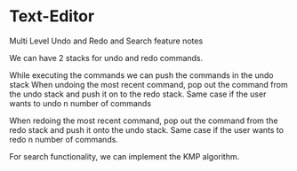 # Text-Editor
Multi Level Undo and Redo and Search feature notes

We can have 2 stacks for undo and redo commands.


While executing the commands we can push the commands in the undo stack 
When undoing the most recent command, pop out the command from the undo stack and push it on to the redo stack. Same case if the user wants to undo n number of commands

When redoing the most recent command, pop out  the command from the redo stack and push it onto the undo stack. Same case if the user wants to redo n number of commands.

For search functionality, we can implement the KMP algorithm.